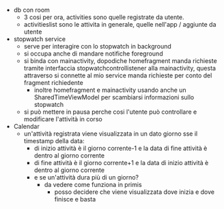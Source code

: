 - db con room
  - 3 cosi per ora, activities sono quelle registrate da utente.
  - activitieslist sono le attivita in generale, quelle nell'app / aggiunte da utente
- stopwatch service
  - serve per interagire con lo stopwatch in background
  - si occupa anche di mandare notifiche foreground
  - si binda con mainactivity, dopodiche homefragment manda richieste tramite interfaccia stopwatchcontrollistener alla mainactivity, questa attraverso si connette al mio service manda richieste per conto del fragment richiedente
    - inoltre homefragment e mainactivity usando anche un SharedTimeViewModel per scambiarsi informazioni sullo stopwatch 
  - si può mettere in pausa perche cosi l'utente può controllare e modificare l'attività in corso
- Calendar
  - un'attività registrata viene visualizzata in un dato giorno sse il timestamp della data:
    - di inizio attività è il giorno corrente-1 e la data di fine attività è dentro al giorno corrente
    - di fine attività è il giorno corrente+1 e la data di inizio attività è dentro al giorno corrente
    - e se un'attività dura più di un giorno?
      - da vedere come funziona in primis
        - posso decidere che viene visualizzata dove inizia e dove finisce e basta
